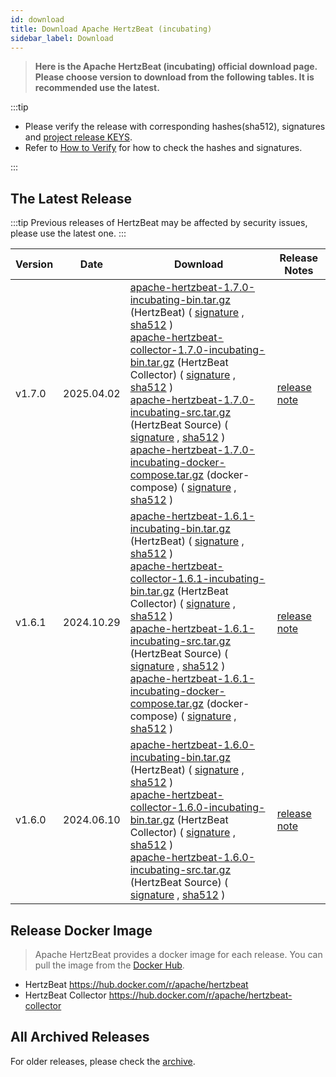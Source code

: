 ```yaml
---
id: download
title: Download Apache HertzBeat (incubating)
sidebar_label: Download
---
```


> **Here is the Apache HertzBeat (incubating) official download page.**
> **Please choose version to download from the following tables. It is recommended use the latest.**

:::tip

- Please verify the release with corresponding hashes(sha512), signatures and [project release KEYS](https://downloads.apache.org/incubator/hertzbeat/KEYS).
- Refer to [How to Verify](https://www.apache.org/dyn/closer.cgi#verify) for how to check the hashes and signatures.

:::

## The Latest Release

:::tip
Previous releases of HertzBeat may be affected by security issues, please use the latest one.
:::

| Version | Date       | Download                                                     | Release Notes                                                |
| ------- | ---------- | ------------------------------------------------------------ | ------------------------------------------------------------ |
| v1.7.0  | 2025.04.02 | [apache-hertzbeat-1.7.0-incubating-bin.tar.gz](https://archive.apache.org/dist/incubator/hertzbeat/1.7.0/apache-hertzbeat-1.7.0-incubating-bin.tar.gz) (HertzBeat) ( [signature](https://archive.apache.org/dist/incubator/hertzbeat/1.7.0/apache-hertzbeat-1.7.0-incubating-bin.tar.gz.asc) , [sha512](https://archive.apache.org/dist/incubator/hertzbeat/1.7.0/apache-hertzbeat-1.7.0-incubating-bin.tar.gz.sha512) ) <br/> [apache-hertzbeat-collector-1.7.0-incubating-bin.tar.gz](https://archive.apache.org/dist/incubator/hertzbeat/1.7.0/apache-hertzbeat-collector-1.7.0-incubating-bin.tar.gz) (HertzBeat Collector) ( [signature](https://archive.apache.org/dist/incubator/hertzbeat/1.7.0/apache-hertzbeat-collector-1.7.0-incubating-bin.tar.gz.asc) , [sha512](https://archive.apache.org/dist/incubator/hertzbeat/1.7.0/apache-hertzbeat-collector-1.7.0-incubating-bin.tar.gz.sha512) ) <br/> [apache-hertzbeat-1.7.0-incubating-src.tar.gz](https://archive.apache.org/dist/incubator/hertzbeat/1.7.0/apache-hertzbeat-1.7.0-incubating-src.tar.gz) (HertzBeat Source) ( [signature](https://archive.apache.org/dist/incubator/hertzbeat/1.7.0/apache-hertzbeat-1.7.0-incubating-src.tar.gz.asc) , [sha512](https://archive.apache.org/dist/incubator/hertzbeat/1.7.0/apache-hertzbeat-1.7.0-incubating-src.tar.gz.sha512) )  <br/> [apache-hertzbeat-1.7.0-incubating-docker-compose.tar.gz](https://archive.apache.org/dist/incubator/hertzbeat/1.7.0/apache-hertzbeat-1.7.0-incubating-docker-compose.tar.gz) (docker-compose) ( [signature](https://archive.apache.org/dist/incubator/hertzbeat/1.7.0/apache-hertzbeat-1.7.0-incubating-docker-compose.tar.gz.asc) , [sha512](https://archive.apache.org/dist/incubator/hertzbeat/1.7.0/apache-hertzbeat-1.7.0-incubating-docker-compose.tar.gz.sha512) ) | [release note](https://github.com/apache/hertzbeat/releases/tag/v1.7.0) |
| v1.6.1  | 2024.10.29 | [apache-hertzbeat-1.6.1-incubating-bin.tar.gz](https://archive.apache.org/dist/incubator/hertzbeat/1.6.1/apache-hertzbeat-1.6.1-incubating-bin.tar.gz) (HertzBeat) ( [signature](https://archive.apache.org/dist/incubator/hertzbeat/1.6.1/apache-hertzbeat-1.6.1-incubating-bin.tar.gz.asc) , [sha512](https://archive.apache.org/dist/incubator/hertzbeat/1.6.1/apache-hertzbeat-1.6.1-incubating-bin.tar.gz.sha512) ) <br/> [apache-hertzbeat-collector-1.6.1-incubating-bin.tar.gz](https://archive.apache.org/dist/incubator/hertzbeat/1.6.1/apache-hertzbeat-collector-1.6.1-incubating-bin.tar.gz) (HertzBeat Collector) ( [signature](https://archive.apache.org/dist/incubator/hertzbeat/1.6.1/apache-hertzbeat-collector-1.6.1-incubating-bin.tar.gz.asc) , [sha512](https://archive.apache.org/dist/incubator/hertzbeat/1.6.1/apache-hertzbeat-collector-1.6.1-incubating-bin.tar.gz.sha512) ) <br/> [apache-hertzbeat-1.6.1-incubating-src.tar.gz](https://archive.apache.org/dist/incubator/hertzbeat/1.6.1/apache-hertzbeat-1.6.1-incubating-src.tar.gz) (HertzBeat Source) ( [signature](https://archive.apache.org/dist/incubator/hertzbeat/1.6.1/apache-hertzbeat-1.6.1-incubating-src.tar.gz.asc) , [sha512](https://archive.apache.org/dist/incubator/hertzbeat/1.6.1/apache-hertzbeat-1.6.1-incubating-src.tar.gz.sha512) )  <br/> [apache-hertzbeat-1.6.1-incubating-docker-compose.tar.gz](https://archive.apache.org/dist/incubator/hertzbeat/1.6.1/apache-hertzbeat-1.6.1-incubating-docker-compose.tar.gz) (docker-compose) ( [signature](https://archive.apache.org/dist/incubator/hertzbeat/1.6.1/apache-hertzbeat-1.6.1-incubating-docker-compose.tar.gz.asc) , [sha512](https://archive.apache.org/dist/incubator/hertzbeat/1.6.1/apache-hertzbeat-1.6.1-incubating-docker-compose.tar.gz.sha512) ) | [release note](https://github.com/apache/hertzbeat/releases/tag/v1.6.1) |
| v1.6.0  | 2024.06.10 | [apache-hertzbeat-1.6.0-incubating-bin.tar.gz](https://archive.apache.org/dist/incubator/hertzbeat/1.6.0/apache-hertzbeat-1.6.0-incubating-bin.tar.gz) (HertzBeat) ( [signature](https://archive.apache.org/dist/incubator/hertzbeat/1.6.0/apache-hertzbeat-1.6.0-incubating-bin.tar.gz.asc) , [sha512](https://archive.apache.org/dist/incubator/hertzbeat/1.6.0/apache-hertzbeat-1.6.0-incubating-bin.tar.gz.sha512) ) <br/> [apache-hertzbeat-collector-1.6.0-incubating-bin.tar.gz](https://archive.apache.org/dist/incubator/hertzbeat/1.6.0/apache-hertzbeat-collector-1.6.0-incubating-bin.tar.gz) (HertzBeat Collector) ( [signature](https://archive.apache.org/dist/incubator/hertzbeat/1.6.0/apache-hertzbeat-collector-1.6.0-incubating-bin.tar.gz.asc) , [sha512](https://archive.apache.org/dist/incubator/hertzbeat/1.6.0/apache-hertzbeat-collector-1.6.0-incubating-bin.tar.gz.sha512) ) <br/> [apache-hertzbeat-1.6.0-incubating-src.tar.gz](https://archive.apache.org/dist/incubator/hertzbeat/1.6.0/apache-hertzbeat-1.6.0-incubating-src.tar.gz) (HertzBeat Source) ( [signature](https://archive.apache.org/dist/incubator/hertzbeat/1.6.0/apache-hertzbeat-1.6.0-incubating-src.tar.gz.asc) , [sha512](https://archive.apache.org/dist/incubator/hertzbeat/1.6.0/apache-hertzbeat-1.6.0-incubating-src.tar.gz.sha512) ) | [release note](https://github.com/apache/hertzbeat/releases/tag/v1.6.0) |

## Release Docker Image

> Apache HertzBeat provides a docker image for each release. You can pull the image from the [Docker Hub](https://hub.docker.com/r/apache/hertzbeat).

- HertzBeat <https://hub.docker.com/r/apache/hertzbeat>
- HertzBeat Collector <https://hub.docker.com/r/apache/hertzbeat-collector>

## All Archived Releases

For older releases, please check the [archive](https://archive.apache.org/dist/incubator/hertzbeat/).
